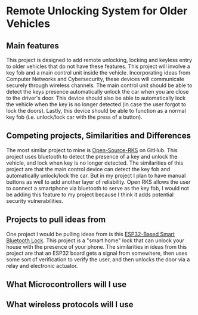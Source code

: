 # Remote Unlocking System for Older Vehicles
## Main features
This project is designed to add remote unlocking, locking and keyless entry to older vehicles that do not have these features.  This project will involve a key fob and a main control unit inside the vehicle.  Incorporating ideas from Computer Networks and Cybersecurity, these devices will communicate securely through wireless channels.  The main control unit should be able to detect the keys presence automatically unlock the car when you are close to the driver's door.  This device should also be able to automatically lock the vehicle when the key is no longer detected (in case the user forgot to lock the doors).  Lastly, this device should be able to function as a normal key fob (i.e. unlock/lock car with the press of a button). 

## Competing projects, Similarities and Differences

The most similar project to mine is [Open-Source-RKS][1] on GitHub.  This project uses bluetooth to detect the presence of a key and unlock the vehicle, and lock when key is no longer detected.  The similarities of this project are that the main control device can detect the key fob and automatically unlock/lock the car.  But in my project I plan to have manual buttons as well to add another layer of reliability.  Open RKS allows the user to connect a smartphone via bluetooth to serve as the key fob, I would not be adding this feature to my project because I think it adds potential security vulnerabilities.

## Projects to pull ideas from
One project I would be pulling ideas from is this [ESP32-Based Smart Bluetooth Lock][2]. This project is a "smart home" lock that can unlock your house with the presence of your phone.  The similarities in ideas from this project are that an ESP32 board gets a signal from somewhere, then uses some sort of verification to verify the user, and then unlocks the door via a relay and electronic actuator.

## What Microcontrollers will I use

## What wireless protocols will I use

[1]: https://github.com/fryefryefrye/Open-Source-RKS "Open Source Remote Keyless System"
[2]: https://www.electronicsforu.com/electronics-projects/hardware-diy/esp32cam-based-smart-bluetooth-lock "Smart Bluetooth Lock using ESP32"